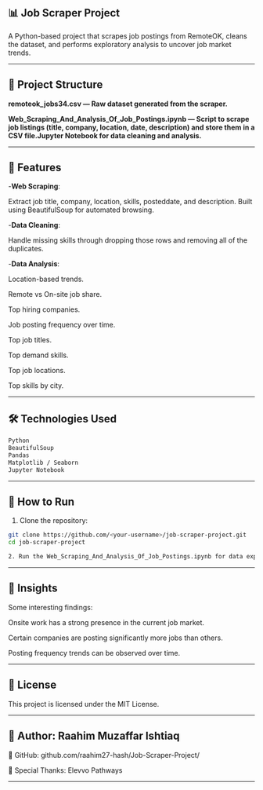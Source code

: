 ## 📊 Job Scraper Project
A Python-based project that scrapes job postings from RemoteOK, cleans the dataset, and performs exploratory analysis to uncover job market trends.

---
## 📂 Project Structure
**remoteok_jobs34.csv — Raw dataset generated from the scraper.**

**Web_Scraping_And_Analysis_Of_Job_Postings.ipynb — Script to scrape job listings (title, company, location, date, description) and store them in a CSV file.Jupyter Notebook for data cleaning and analysis.**

---

## 🔹 Features
-**Web Scraping**:

Extract job title, company, location, skills, posteddate, and description.
Built using BeautifulSoup for automated browsing.

-**Data Cleaning**:

Handle missing skills through dropping those rows and removing all of the duplicates.

-**Data Analysis**:

Location-based trends.

Remote vs On-site job share.

Top hiring companies.

Job posting frequency over time.

Top job titles.

Top demand skills.

Top job locations.

Top skills by city.

---
## 🛠 Technologies Used
```bash
Python 
BeautifulSoup
Pandas
Matplotlib / Seaborn
Jupyter Notebook
```
---
## 🚀 How to Run
1. Clone the repository:
```bash
git clone https://github.com/<your-username>/job-scraper-project.git
cd job-scraper-project
```
```bash
2. Run the Web_Scraping_And_Analysis_Of_Job_Postings.ipynb for data exploration.
```
---
## 📌 Insights
Some interesting findings:

Onsite work has a strong presence in the current job market.

Certain companies are posting significantly more jobs than others.

Posting frequency trends can be observed over time.

---
## 📄 License
This project is licensed under the MIT License.

---
## 👤 Author: Raahim Muzaffar Ishtiaq
🔗 GitHub: github.com/raahim27-hash/Job-Scraper-Project/

🤝 Special Thanks: Elevvo Pathways

---
